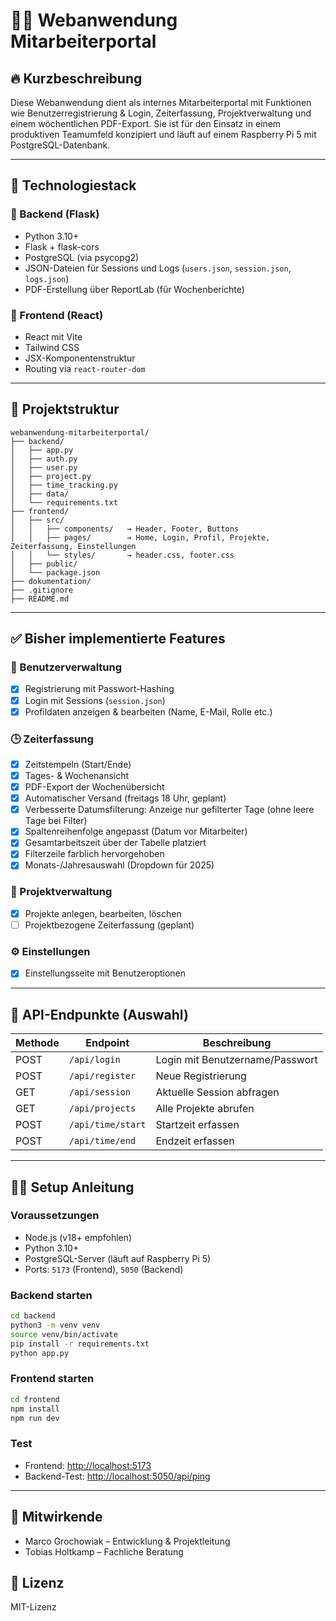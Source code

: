 # 🧑‍💼 Webanwendung Mitarbeiterportal

## 🔥 Kurzbeschreibung

Diese Webanwendung dient als internes Mitarbeiterportal mit Funktionen wie Benutzerregistrierung & Login, Zeiterfassung, Projektverwaltung und einem wöchentlichen PDF-Export. Sie ist für den Einsatz in einem produktiven Teamumfeld konzipiert und läuft auf einem Raspberry Pi 5 mit PostgreSQL-Datenbank.

---

## 🚀 Technologiestack

### 🔧 Backend (Flask)
- Python 3.10+
- Flask + flask-cors
- PostgreSQL (via psycopg2)
- JSON-Dateien für Sessions und Logs (`users.json`, `session.json`, `logs.json`)
- PDF-Erstellung über ReportLab (für Wochenberichte)

### 🎨 Frontend (React)
- React mit Vite
- Tailwind CSS
- JSX-Komponentenstruktur
- Routing via `react-router-dom`

---

## 📁 Projektstruktur

```
webanwendung-mitarbeiterportal/
├── backend/
│   ├── app.py
│   ├── auth.py
│   ├── user.py
│   ├── project.py
│   ├── time_tracking.py
│   ├── data/
│   └── requirements.txt
├── frontend/
│   ├── src/
│   │   ├── components/   → Header, Footer, Buttons
│   │   ├── pages/        → Home, Login, Profil, Projekte, Zeiterfassung, Einstellungen
│   │   └── styles/       → header.css, footer.css
│   ├── public/
│   └── package.json
├── dokumentation/
├── .gitignore
├── README.md
```

---

## ✅ Bisher implementierte Features

### 🔐 Benutzerverwaltung
- [x] Registrierung mit Passwort-Hashing
- [x] Login mit Sessions (`session.json`)
- [x] Profildaten anzeigen & bearbeiten (Name, E-Mail, Rolle etc.)

### 🕒 Zeiterfassung
- [x] Zeitstempeln (Start/Ende)
- [x] Tages- & Wochenansicht
- [x] PDF-Export der Wochenübersicht
- [x] Automatischer Versand (freitags 18 Uhr, geplant)
- [x] Verbesserte Datumsfilterung: Anzeige nur gefilterter Tage (ohne leere Tage bei Filter)
- [x] Spaltenreihenfolge angepasst (Datum vor Mitarbeiter)
- [x] Gesamtarbeitszeit über der Tabelle platziert
- [x] Filterzeile farblich hervorgehoben
- [x] Monats-/Jahresauswahl (Dropdown für 2025)

### 📁 Projektverwaltung
- [x] Projekte anlegen, bearbeiten, löschen
- [ ] Projektbezogene Zeiterfassung (geplant)

### ⚙️ Einstellungen
- [x] Einstellungsseite mit Benutzeroptionen

---

## 🧪 API-Endpunkte (Auswahl)

| Methode | Endpoint               | Beschreibung                     |
|---------|------------------------|----------------------------------|
| POST    | `/api/login`           | Login mit Benutzername/Passwort |
| POST    | `/api/register`        | Neue Registrierung               |
| GET     | `/api/session`         | Aktuelle Session abfragen        |
| GET     | `/api/projects`        | Alle Projekte abrufen            |
| POST    | `/api/time/start`      | Startzeit erfassen               |
| POST    | `/api/time/end`        | Endzeit erfassen                 |

---

## 🧑‍💻 Setup Anleitung

### Voraussetzungen
- Node.js (v18+ empfohlen)
- Python 3.10+
- PostgreSQL-Server (läuft auf Raspberry Pi 5)
- Ports: `5173` (Frontend), `5050` (Backend)

### Backend starten

```bash
cd backend
python3 -m venv venv
source venv/bin/activate
pip install -r requirements.txt
python app.py
```

### Frontend starten

```bash
cd frontend
npm install
npm run dev
```

### Test
- Frontend: [http://localhost:5173](http://localhost:5173)
- Backend-Test: [http://localhost:5050/api/ping](http://localhost:5050/api/ping)

---

## 👥 Mitwirkende
- Marco Grochowiak – Entwicklung & Projektleitung
- Tobias Holtkamp – Fachliche Beratung

## 📄 Lizenz
MIT-Lizenz
